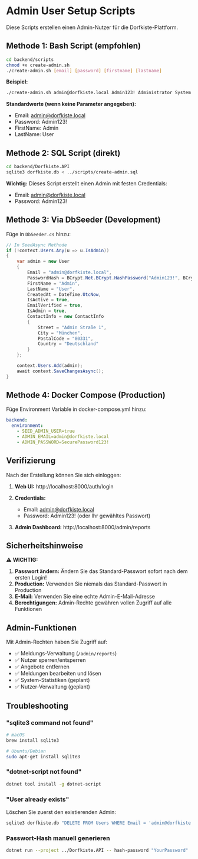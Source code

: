 # Admin User Setup Scripts

Diese Scripts erstellen einen Admin-Nutzer für die Dorfkiste-Plattform.

## Methode 1: Bash Script (empfohlen)

```bash
cd backend/scripts
chmod +x create-admin.sh
./create-admin.sh [email] [password] [firstname] [lastname]
```

**Beispiel:**
```bash
./create-admin.sh admin@dorfkiste.local Admin123! Administrator System
```

**Standardwerte (wenn keine Parameter angegeben):**
- Email: admin@dorfkiste.local
- Password: Admin123!
- FirstName: Admin
- LastName: User

## Methode 2: SQL Script (direkt)

```bash
cd backend/Dorfkiste.API
sqlite3 dorfkiste.db < ../scripts/create-admin.sql
```

**Wichtig:** Dieses Script erstellt einen Admin mit festen Credentials:
- Email: admin@dorfkiste.local
- Password: Admin123!

## Methode 3: Via DbSeeder (Development)

Füge in `DbSeeder.cs` hinzu:

```csharp
// In SeedAsync Methode
if (!context.Users.Any(u => u.IsAdmin))
{
    var admin = new User
    {
        Email = "admin@dorfkiste.local",
        PasswordHash = BCrypt.Net.BCrypt.HashPassword("Admin123!", BCrypt.Net.BCrypt.GenerateSalt(12)),
        FirstName = "Admin",
        LastName = "User",
        CreatedAt = DateTime.UtcNow,
        IsActive = true,
        EmailVerified = true,
        IsAdmin = true,
        ContactInfo = new ContactInfo
        {
            Street = "Admin Straße 1",
            City = "München",
            PostalCode = "80331",
            Country = "Deutschland"
        }
    };

    context.Users.Add(admin);
    await context.SaveChangesAsync();
}
```

## Methode 4: Docker Compose (Production)

Füge Environment Variable in docker-compose.yml hinzu:

```yaml
backend:
  environment:
    - SEED_ADMIN_USER=true
    - ADMIN_EMAIL=admin@dorfkiste.local
    - ADMIN_PASSWORD=SecurePassword123!
```

## Verifizierung

Nach der Erstellung können Sie sich einloggen:

1. **Web UI:** http://localhost:8000/auth/login
2. **Credentials:**
   - Email: admin@dorfkiste.local
   - Password: Admin123! (oder Ihr gewähltes Passwort)

3. **Admin Dashboard:** http://localhost:8000/admin/reports

## Sicherheitshinweise

⚠️ **WICHTIG:**

1. **Passwort ändern:** Ändern Sie das Standard-Passwort sofort nach dem ersten Login!
2. **Production:** Verwenden Sie niemals das Standard-Passwort in Production
3. **E-Mail:** Verwenden Sie eine echte Admin-E-Mail-Adresse
4. **Berechtigungen:** Admin-Rechte gewähren vollen Zugriff auf alle Funktionen

## Admin-Funktionen

Mit Admin-Rechten haben Sie Zugriff auf:

- ✅ Meldungs-Verwaltung (`/admin/reports`)
- ✅ Nutzer sperren/entsperren
- ✅ Angebote entfernen
- ✅ Meldungen bearbeiten und lösen
- ✅ System-Statistiken (geplant)
- ✅ Nutzer-Verwaltung (geplant)

## Troubleshooting

### "sqlite3 command not found"
```bash
# macOS
brew install sqlite3

# Ubuntu/Debian
sudo apt-get install sqlite3
```

### "dotnet-script not found"
```bash
dotnet tool install -g dotnet-script
```

### "User already exists"
Löschen Sie zuerst den existierenden Admin:
```bash
sqlite3 dorfkiste.db "DELETE FROM Users WHERE Email = 'admin@dorfkiste.local';"
```

### Passwort-Hash manuell generieren
```bash
dotnet run --project ../Dorfkiste.API -- hash-password "YourPassword"
```
